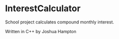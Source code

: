 # InterestCalculator

School project calculates compound monthly interest.

Written in C++ by Joshua Hampton
